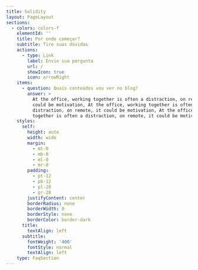 ```yaml
---
title: Solidity
layout: PageLayout
sections:
  - colors: colors-f
    elementId: ''
    title: Por onde começar?
    subtitle: Tire suas dúvidas
    actions:
      - type: Link
        label: Envie sua pergunta
        url: /
        showIcon: true
        icon: arrowRight
    items:
      - question: Quais conteúdos vou ver no blog?
        answer: >
          At the office, working together is often a distraction, on remote, it
          could be motivation, At the office, working together is often a
          distraction, on remote, it could be motivation, At the office, working
          together is often a distraction, on remote, it could be motivation
    styles:
      self:
        height: auto
        width: wide
        margin:
          - mt-0
          - mb-0
          - ml-0
          - mr-0
        padding:
          - pt-12
          - pb-12
          - pl-28
          - pr-28
        justifyContent: center
        borderRadius: none
        borderWidth: 0
        borderStyle: none
        borderColor: border-dark
      title:
        textAlign: left
      subtitle:
        fontWeight: '400'
        fontStyle: normal
        textAlign: left
    type: FaqSection
---
```

